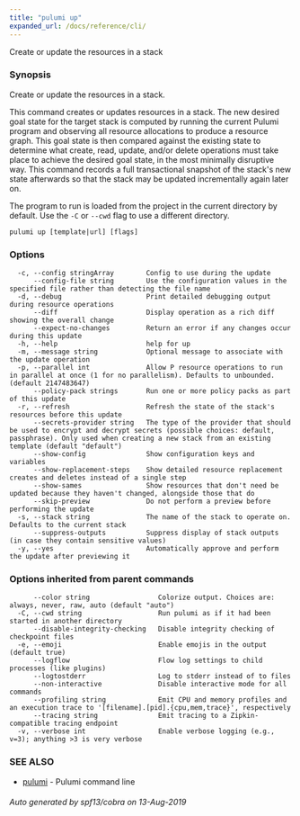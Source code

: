 ```yaml
---
title: "pulumi up"
expanded_url: /docs/reference/cli/
---
```




Create or update the resources in a stack

### Synopsis

Create or update the resources in a stack.

This command creates or updates resources in a stack. The new desired goal state for the target stack
is computed by running the current Pulumi program and observing all resource allocations to produce a
resource graph. This goal state is then compared against the existing state to determine what create,
read, update, and/or delete operations must take place to achieve the desired goal state, in the most
minimally disruptive way. This command records a full transactional snapshot of the stack's new state
afterwards so that the stack may be updated incrementally again later on.

The program to run is loaded from the project in the current directory by default. Use the `-C` or
`--cwd` flag to use a different directory.

```
pulumi up [template|url] [flags]
```

### Options

```
  -c, --config stringArray        Config to use during the update
      --config-file string        Use the configuration values in the specified file rather than detecting the file name
  -d, --debug                     Print detailed debugging output during resource operations
      --diff                      Display operation as a rich diff showing the overall change
      --expect-no-changes         Return an error if any changes occur during this update
  -h, --help                      help for up
  -m, --message string            Optional message to associate with the update operation
  -p, --parallel int              Allow P resource operations to run in parallel at once (1 for no parallelism). Defaults to unbounded. (default 2147483647)
      --policy-pack strings       Run one or more policy packs as part of this update
  -r, --refresh                   Refresh the state of the stack's resources before this update
      --secrets-provider string   The type of the provider that should be used to encrypt and decrypt secrets (possible choices: default, passphrase). Only used when creating a new stack from an existing template (default "default")
      --show-config               Show configuration keys and variables
      --show-replacement-steps    Show detailed resource replacement creates and deletes instead of a single step
      --show-sames                Show resources that don't need be updated because they haven't changed, alongside those that do
      --skip-preview              Do not perform a preview before performing the update
  -s, --stack string              The name of the stack to operate on. Defaults to the current stack
      --suppress-outputs          Suppress display of stack outputs (in case they contain sensitive values)
  -y, --yes                       Automatically approve and perform the update after previewing it
```

### Options inherited from parent commands

```
      --color string                 Colorize output. Choices are: always, never, raw, auto (default "auto")
  -C, --cwd string                   Run pulumi as if it had been started in another directory
      --disable-integrity-checking   Disable integrity checking of checkpoint files
  -e, --emoji                        Enable emojis in the output (default true)
      --logflow                      Flow log settings to child processes (like plugins)
      --logtostderr                  Log to stderr instead of to files
      --non-interactive              Disable interactive mode for all commands
      --profiling string             Emit CPU and memory profiles and an execution trace to '[filename].[pid].{cpu,mem,trace}', respectively
      --tracing string               Emit tracing to a Zipkin-compatible tracing endpoint
  -v, --verbose int                  Enable verbose logging (e.g., v=3); anything >3 is very verbose
```

### SEE ALSO

* [pulumi](/docs/reference/cli/pulumi/)	 - Pulumi command line

###### Auto generated by spf13/cobra on 13-Aug-2019
